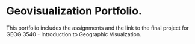 # Geovisualization Portfolio.
This portfolio includes the assignments and the link to the final project for GEOG 3540 - Introduction to Geographic Visualzation.

